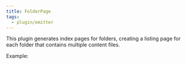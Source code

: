 ```yaml
---
title: FolderPage
tags:
  - plugin/emitter
---
```


This plugin generates index pages for folders, creating a listing page for each folder that contains multiple content files. 

Example: 